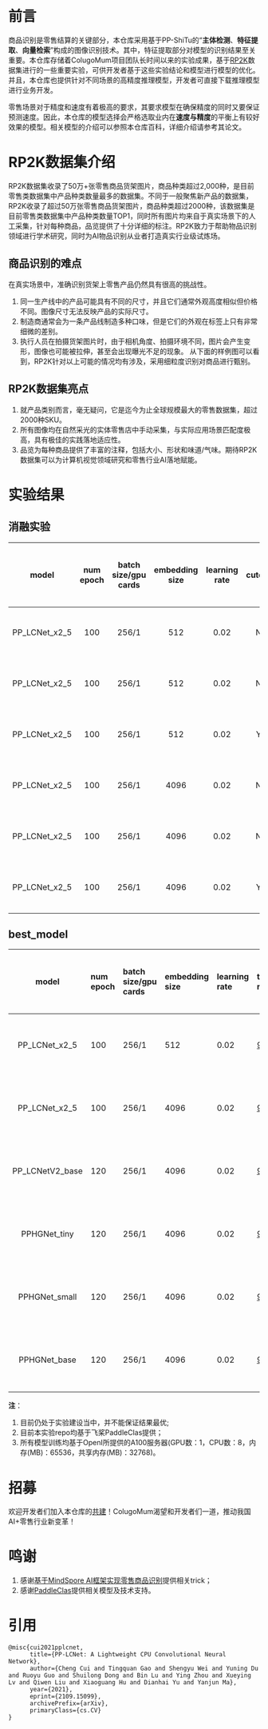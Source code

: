 # 前言
商品识别是零售结算的关键部分，本仓库采用基于PP-ShiTu的“**主体检测**、**特征提取**、**向量检索**”构成的图像识别技术。其中，特征提取部分对模型的识别结果至关重要。本仓库存储着ColugoMum项目团队长时间以来的实验成果，基于[RP2K](https://git.openi.org.cn/ColugoMum/Exprements-public/datasets)数据集进行的一些重要实验，可供开发者基于这些实验结论和模型进行模型的优化。并且，本仓库也提供针对不同场景的高精度推理模型，开发者可直接下载推理模型进行业务开发。

零售场景对于精度和速度有着极高的要求，其要求模型在确保精度的同时又要保证预测速度。因此，本仓库的模型选择会严格选取业内在**速度与精度**的平衡上有较好效果的模型。相关模型的介绍可以参照本仓库百科，详细介绍请参考其论文。

# RP2K数据集介绍
RP2K数据集收录了50万+张零售商品货架图片，商品种类超过2,000种，是目前零售类数据集中产品种类数量最多的数据集。不同于一般聚焦新产品的数据集，RP2K收录了超过50万张零售商品货架图片，商品种类超过2000种，该数据集是目前零售类数据集中产品种类数量TOP1，同时所有图片均来自于真实场景下的人工采集，针对每种商品，品览提供了十分详细的标注。RP2K致力于帮助物品识别领域进行学术研究，同时为AI物品识别从业者打造真实行业级试炼场。

## 商品识别的难点
在真实场景中，准确识别货架上零售产品仍然具有很高的挑战性。

1. 同一生产线中的产品可能具有不同的尺寸，并且它们通常外观高度相似但价格不同。图像尺寸无法反映产品的实际尺寸。
2. 制造商通常会为一条产品线制造多种口味，但是它们的外观在标签上只有非常细微的差别。
3. 执行人员在拍摄货架图片时，由于相机角度、拍摄环境不同，图片会产生变形，图像也可能被拉伸，甚至会出现曝光不足的现象。 从下面的样例图可以看到，RP2K针对以上可能的情况均有涉及，采用细粒度识别对商品进行甄别。

## RP2K数据集亮点
1. 就产品类别而言，毫无疑问，它是迄今为止全球规模最大的零售数据集，超过2000种SKU。
2. 所有图像均在自然采光的实体零售店中手动采集，与实际应用场景匹配度极高，具有极佳的实践落地适应性。
3. 品览为每种商品提供了丰富的注释，包括大小、形状和味道/气味。期待RP2K数据集可以为计算机视觉领域研究和零售行业AI落地赋能。

# 实验结果

## 消融实验
 |  model  | num epoch |  batch size/gpu cards |embedding size  | learning rate  |  cutout  |  RandomErasing  |  测试分辨率  |  top1 recall  | 配置文件 |
 | :----: | :----: | :----: | :----: | :----: | :----: | :----: | :----: | :----: | :----: |
  | PP_LCNet_x2_5 | 100 | 256/1 |  512  |  0.02 |  N  |  N  |  224  | [96.40%](https://git.openi.org.cn/ColugoMum/Exprements-public/src/branch/main/model/Pre-trained_Model/PPLCNET_x_2_5/PPLCNet_x_2_5-base-log.txt) | [配置文件]() |
   | PP_LCNet_x2_5 | 100 | 256/1 |  512  |  0.02 |  N  |  N  |  288  | [96.76%](https://git.openi.org.cn/ColugoMum/Exprements-public/src/branch/main/model/Pre-trained_Model/PPLCNET_x_2_5/288-log.txt) | [配置文件]() |
 | PP_LCNet_x2_5 | 100 | 256/1 |  512  |  0.02 |  Y  |  N  |  288  | [96.90%](https://git.openi.org.cn/ColugoMum/Exprements-public/src/branch/main/model/Pre-trained_Model/PPLCNET_x_2_5/PPLCNET_x_2_5-512-log.txt) | [配置文件](https://git.openi.org.cn/ColugoMum/Exprements-public/src/branch/main/PaddleClas/ppcls/configs/Exprements/PPLCNet_x_2_5/PPLCNet_x_2_5-512-0.02-256-cutout.yaml) |
 | PP_LCNet_x2_5 | 100 | 256/1 |  4096  |  0.02 |  N  |  N  |  288  | [96.79%]() | [配置文件](https://git.openi.org.cn/ColugoMum/Exprements-public/src/branch/main/PaddleClas/ppcls/configs/Exprements/PPLCNet_x_2_5/PPLCNet_x_2_5-4096-0.02-256.yaml) |
 | PP_LCNet_x2_5 | 100 | 256/1 |  4096  |  0.02 |  N  |  Y  |  288  | [96.87%](https://git.openi.org.cn/ColugoMum/Exprements-public/src/branch/main/model/Pre-trained_Model/PPLCNET_x_2_5/RandomErasing-log.txt) | [配置文件](https://git.openi.org.cn/ColugoMum/Exprements-public/src/branch/main/PaddleClas/ppcls/configs/Exprements/PPLCNet_x_2_5/PPLCNet_x_2_5-4096-0.02-256-RandomErasing.yaml) | 
 | PP_LCNet_x2_5 | 100 | 256/1 |  4096  |  0.02 |  Y  |  N  |  288  | [96.91%](https://git.openi.org.cn/ColugoMum/Exprements-public/src/branch/main/model/Pre-trained_Model/PPLCNET_x_2_5/PPLCNET_x_2_5-4096-log.txt) | [配置文件](https://git.openi.org.cn/ColugoMum/Exprements-public/src/branch/main/PaddleClas/ppcls/configs/Exprements/PPLCNet_x_2_5/PPLCNet_x_2_5-4096-0.02-256-cutout.yaml) |

## best_model
 |  model  | num epoch |  batch size/gpu cards |embedding size  |  learning rate  |  top1 recall  | 配置文件 | 预训练模型 | 推理模型 |
 | :----: | :---- | :---- | :---- | :---- | :---- | :---- | :---- | :---- |
  | PP_LCNet_x2_5 | 100 | 256/1 |  512  |  0.02 | [96.90%](https://git.openi.org.cn/ColugoMum/Exprements-public/src/branch/main/model/Pre-trained_Model/PPLCNET_x_2_5/PPLCNET_x_2_5-512-log.txt) | [配置文件](https://git.openi.org.cn/ColugoMum/Exprements-public/src/branch/main/model/Pre-trained_Model/PPLCNET_x_2_5/PPLCNET_x_2_5-512-log.txt) | [预训练模型](https://git.openi.org.cn/ColugoMum/Exprements-public.git/info/lfs/objects/eb83176fa119f9a82cabc142f1ff64b3a474649ea03da627f1b985afb3a43e8f/UFBMQ05FVF94XzJfNS01MTIucGRwYXJhbXM) | [推理模型](https://git.openi.org.cn/ColugoMum/Exprements-public/src/branch/main/model/Inference_Model/PPLCNET_x_2_5-512.tar.gz) |
 | PP_LCNet_x2_5 | 100 | 256/1 |  4096  | 0.02 | [96.91%](https://git.openi.org.cn/ColugoMum/Exprements-public/src/branch/main/model/Pre-trained_Model/PPLCNET_x_2_5/PPLCNET_x_2_5-log.txt) | [配置文件](https://git.openi.org.cn/ColugoMum/Exprements-public/src/branch/main/PaddleClas/ppcls/configs/GeneralRecognition/PPLCNet_x2_5.yaml) | [预训练模型](https://git.openi.org.cn/ColugoMum/Exprements-public.git/info/lfs/objects/a321114d58933caa84479e259aff3a49105cde2e006b729f3404f93671cd4632/UFBMQ05FVF94XzJfNS5wZHBhcmFtcw) | [推理模型](https://git.openi.org.cn/ColugoMum/Exprements-public/src/branch/main/model/Inference_Model/PPLCNET_x_2_5-4096.tar.gz) |
 | PP_LCNetV2_base | 120 | 256/1 |  4096   | 0.02 | [96.85%](https://git.openi.org.cn/Exprements-public/src/branch/main/model/Pre-trained_Model/PPLCNETV2_base/PPLCNETV2_base-log.txt) | [配置文件]() | [预训练模型](https://git.openi.org.cn/ColugoMum/Exprements-public.git/info/lfs/objects/fda75806c471bec38012eed4f2206b0eda409ff442edcd15001ae0193a5c3c2a/UFBMQ05FVFYyX2Jhc2UucGRwYXJhbXM) | 推理模型 |
 | PPHGNet_tiny | 120 | 256/1 |  4096   | 0.02 | [96.87%](https://git.openi.org.cn/ColugoMum/Exprements-public/src/branch/main/model/Pre-trained_Model/PPHGNET_tiny/PPHGNET_tiny-log.txt) | [配置文件]() | [预训练模型](https://git.openi.org.cn/ColugoMum/Exprements-public.git/info/lfs/objects/64bf9a3500a42e3dc5e08570b3d64d2f10cb5b2f09b28c65a04c7e044182241b/UFBIR05FVF90aW55LnBkcGFyYW1z) | 推理模型 |
 | PPHGNet_small | 120 | 256/1 |  4096   | 0.02 | [96.87%](https://git.openi.org.cn/ColugoMum/Exprements-public/src/branch/main/model/Pre-trained_Model/PPHGNET_small/PPHGNET_small-log.txt) | [配置文件]() | [预训练模型](https://git.openi.org.cn/ColugoMum/Exprements-public.git/info/lfs/objects/977839304d664a9820c68ac8be2552360b9a32412f94df87607038e0048cc659/UFBIR05FVF9zbWFsbC5wZHBhcmFtcw) | 推理模型 |
 | PPHGNet_base | 120 | 256/1 |  4096   | 0.02 | [96.88%]() | [配置文件]() | [预训练模型]() | 推理模型 |

**注**：
1. 目前仍处于实验建设当中，并不能保证结果最优;
2. 目前本实验repo均基于飞桨PaddleClas提供；
3. 所有模型训练均基于OpenI所提供的A100服务器(GPU数：1，CPU数：8，内存(MB)：65536，共享内存(MB)：32768)。

# 招募
欢迎开发者们加入本仓库的[共建](https://git.openi.org.cn/ColugoMum/Exprements-public/issues/1)！ColugoMum渴望和开发者们一道，推动我国AI+零售行业新变革！

# 鸣谢
1. 感谢[基于MindSpore AI框架实现零售商品识别](https://github.com/pprp/GoodsRecognition.MindSpore)提供相关trick；
2. 感谢[PaddleClas](https://github.com/PaddlePaddle/PaddleClas)提供相关模型及技术支持。

# 引用
```
@misc{cui2021pplcnet,
      title={PP-LCNet: A Lightweight CPU Convolutional Neural Network}, 
      author={Cheng Cui and Tingquan Gao and Shengyu Wei and Yuning Du and Ruoyu Guo and Shuilong Dong and Bin Lu and Ying Zhou and Xueying Lv and Qiwen Liu and Xiaoguang Hu and Dianhai Yu and Yanjun Ma},
      year={2021},
      eprint={2109.15099},
      archivePrefix={arXiv},
      primaryClass={cs.CV}
}
```
